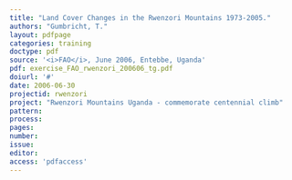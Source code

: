 ```yaml
---
title: "Land Cover Changes in the Rwenzori Mountains 1973-2005."
authors: "Gumbricht, T."
layout: pdfpage
categories: training
doctype: pdf
source: '<i>FAO</i>, June 2006, Entebbe, Uganda'
pdf: exercise_FAO_rwenzori_200606_tg.pdf
doiurl: '#'
date: 2006-06-30
projectid: rwenzori
project: "Rwenzori Mountains Uganda - commemorate centennial climb"
pattern:
process:
pages:
number:
issue:
editor:
access: 'pdfaccess'
---
```

